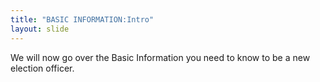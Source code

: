 ```yaml
---
title: "BASIC INFORMATION:Intro"
layout: slide
---
```

We will now go over the Basic Information you need to know to be a new election officer.
